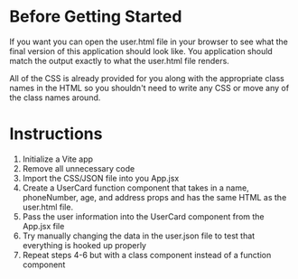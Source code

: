# Before Getting Started

If you want you can open the user.html file in your browser to see what the final version of this application should look like. You application should match the output exactly to what the user.html file renders.

All of the CSS is already provided for you along with the appropriate class names in the HTML so you shouldn't need to write any CSS or move any of the class names around.


# Instructions

1. Initialize a Vite app
2. Remove all unnecessary code
3. Import the CSS/JSON file into you App.jsx
4. Create a UserCard function component that takes in a name, phoneNumber, age, and address props and has the same HTML as the user.html file.
5. Pass the user information into the UserCard component from the App.jsx file
6. Try manually changing the data in the user.json file to test that everything is hooked up properly
7. Repeat steps 4-6 but with a class component instead of a function component